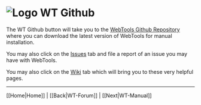 # ![Logo](https://github.com/ukdtom/WebTools.bundle/blob/master/Wiki/WebTools/Logos/WebTools-48x48.png) WT Github 

The WT Github button will take you to the [WebTools Github Repository](https://github.com/ukdtom/WebTools.bundle) where you can download the latest version of WebTools for manual installation.

You may also click on the [Issues](https://github.com/ukdtom/WebTools.bundle/issues) tab and file a report of an issue you may have with WebTools.

You may also click on the [Wiki](https://github.com/ukdtom/WebTools.bundle/wiki) tab which will bring you to these very helpful pages.

***

[[Home|Home]] | [[Back|WT-Forum]] | [[Next|WT-Manual]]